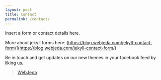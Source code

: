 ```yaml
---
layout: post
title: Contact
permalink: /contact/
---
```

<section id="contact">

</section>
Insert a form or contact details here.

More about jekyll forms here: [https://blog.webjeda.com/jekyll-contact-form/](https://blog.webjeda.com/jekyll-contact-form/)

Be in touch and get updates on our new themes in your facebook feed by liking us.

<div id="fb-root"></div>
<script>(function(d, s, id) {
  var js, fjs = d.getElementsByTagName(s)[0];
  if (d.getElementById(id)) return;
  js = d.createElement(s); js.id = id;
  js.src = "//connect.facebook.net/en_US/sdk.js#xfbml=1&version=v2.8&appId=1409800599270506";
  fjs.parentNode.insertBefore(js, fjs);
}(document, 'script', 'facebook-jssdk'));</script>


<div class="fb-page" data-href="https://www.facebook.com/webjeda/" data-small-header="true" data-adapt-container-width="false" data-hide-cover="true" data-show-facepile="true"><blockquote cite="https://www.facebook.com/webjeda/" class="fb-xfbml-parse-ignore"><a href="https://www.facebook.com/webjeda/">WebJeda</a></blockquote></div>
